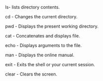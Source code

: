 
ls- lists directory contents.

cd - Changes the current directory.

pwd - Displays the present working directory.

cat - Concatenates and displays file.

echo - Displays arguments to the file.

man - Displays the online manual.

exit - Exits the shell or your current session.

clear - Clears the screen.

